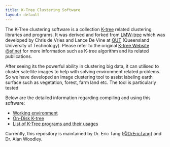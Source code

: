 ```yaml
---
title: K-Tree Clustering Software
layout: default
---
```


The K-Tree clustering software is a collection [K-tree](http://eprints.qut.edu.au/16976/1/k-tree.pdf) related clustering libraries and programs. It was derived and forked from [LMW-tree](https://github.com/cmdevries/LMW-tree) which was developed by Chris de Vries and Lance De Vine at [QUT](http://www.qut.edu.au) (Queensland University of Technology). Please refer to the original [K-tree Website @sf.net](http://ktree.sf.net) for more information such as K-tree algorithm and its related publications.

After seeing its the powerful ability in clustering big data, it can utilised to cluster satellite images to help with solving environment related problems. So we have developed an image clustering tool to assist labeling earth surface such as vegetation, forest, farm land etc. The tool is particularly tested    

Below are the detailed information regarding compiling and using this software:

- [Working environment](environment)
- [On-Disk K-tree](on-disk-ktree)
- [List of K-Tree programs and their usages](list)

Currently, this repository is maintained by Dr. Eric Tang ([@DrEricTang](https://twitter.com/DrEricTang)) and Dr. Alan Woodley.
